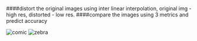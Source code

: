 ####distort the original images using inter linear interpolation, original img - high res, distorted - low res.
####compare the images using 3 metrics and predict accuracy

![comic](https://user-images.githubusercontent.com/4441068/47622744-71d9ab00-db2a-11e8-9f87-df0b232f8a16.png)
![zebra](https://user-images.githubusercontent.com/4441068/47622745-71d9ab00-db2a-11e8-9621-4116f2d4a718.png)
